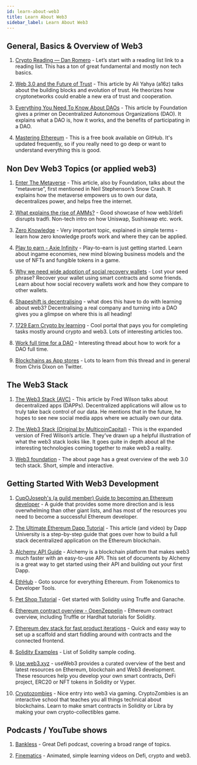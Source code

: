 ```yaml
---
id: learn-about-web3
title: Learn About Web3
sidebar_label: Learn About Web3
---
```


## General, Basics & Overview of Web3

1) [Crypto Reading — Dan Romero](https://danromero.org/crypto-reading/) - Let’s start with a reading list link to a reading list. This has a ton of great fundamental and mostly non tech basics.

2) [Web 3.0 and the Future of Trust](https://a16z.com/2019/11/12/the-end-of-centralization-and-the-future-of-trust/) - This article by Ali Yahya (a16z) talks about the building blocks and evolution of trust. He theorizes how cryptonetworks could enable a new era of trust and cooperation.

3) [Everything You Need To Know About DAOs](https://foundation.app/blog/everything-you-need-to-know-about-daos) - This article by Foundation gives a primer on Decentralized Autonomous Organizations (DAO). It explains what a DAO is, how it works, and the benefits of participating in a DAO.

4) [Mastering Ethereum](https://github.com/ethereumbook/ethereumbook) - This is a free book available on GitHub. It's updated frequently, so if you really need to go deep or want to understand everything this is good.

## Non Dev Web3 Topics (or applied web3)

1) [Enter The Metaverse](https://foundation.app/blog/enter-the-metaverse) - This article, also by Foundation, talks about the “metaverse”, first mentioned in Neil Stephenson’s Snow Crash. It explains how the metaverse empowers us to own our data, decentralizes power, and helps free the internet.

2) [What explains the rise of AMMs?](https://medium.com/dragonfly-research/what-explains-the-rise-of-amms-7d008af1c399#e49e) - Good showcase of how web3/defi disrupts tradfi. Non-tech intro on how Uniswap, Sushiswap  etc. work.

3) [Zero Knowledge](https://www.notboring.co/p/zero-knowledge) - Very important topic, explained in simple terms - learn how zero knowledge proofs work and where they can be applied.

4) [Play to earn - Axie Infinity](https://www.notboring.co/p/infinity-revenue-infinity-possibilities) - Play-to-earn is just getting started. Learn about ingame economies, new mind blowing business models and the use of NFTs and fungible tokens in a game. 

5) [Why we need wide adoption of social recovery wallets](https://vitalik.ca/general/2021/01/11/recovery.html) - Lost your seed phrase? Recover your wallet using smart contracts and some friends. Learn about how social recovery wallets work and how they compare to other wallets.

6) [Shapeshift is decentralising](https://erikvoorhees.medium.com/shapeshift-is-decentralizing-639bb4c82fc8) - what does this have to do with learning about web3? Decentralising a real company and turning into a DAO gives you a glimpse on where this is all heading!

7) [1729 Earn Crypto by learning](https://1729.com/all) - Cool portal that pays you for completing tasks mostly around crypto and web3. Lots of interesting articles too.

8) [Work full time for a DAO](https://twitter.com/spengrah/status/1428456525744545800) - Interesting thread about how to work for a DAO full time.

9) [Blockchains as App stores](https://twitter.com/cdixon/status/1427452454543663129) - Lots to learn from this thread and in general from Chris Dixon on Twitter.

## The Web3 Stack

1) [The Web3 Stack (AVC)](https://avc.com/2018/07/the-web-3-stack/) - This article by Fred Wilson talks about decentralized apps (DAPPs). Decentralized applications will allow us to truly take back control of our data. He mentions that in the future, he hopes to see new social media apps where we actually own our data.

2) [The Web3 Stack (Original by MulticoinCapital)](https://multicoin.capital/2018/07/10/the-web3-stack/) - This is the expanded version of Fred Wilson’s article. They’ve drawn up a helpful illustration of what the web3 stack looks like. It goes quite in depth about all the interesting technologies coming together to make web3 a reality.

3) [Web3 foundation](https://web3.foundation/about/) - The about page has a great overview of the web 3.0 tech stack. Short, simple and interactive. 

## Getting Started With Web3 Development

1) [CupOJoseph's (a guild member) Guide to becoming an Ethereum developer](https://hackmd.io/@1LsqLgZ9SFyvmF1L1suBIw/dapp-dev) - A guide that provides some more direction and is less overwhelming than other giant lists, and has most of the resources you need to become a successful Ethereum developer.

2) [The Ultimate Ethereum Dapp Tutorial](https://www.dappuniversity.com/articles/the-ultimate-ethereum-dapp-tutorial) - This article (and video) by Dapp University is a step-by-step guide that goes over how to build a full stack decentralized application on the Ethereum blockchain.

3) [Alchemy API Guide](https://docs.alchemy.com/alchemy/) - Alchemy is a blockchain platform that makes web3 much faster with an easy-to-use API. This set of documents by Alchemy is a great way to get started using their API and building out your first Dapp.

4) [EthHub](https://docs.ethhub.io/) - Goto source for everything Ethereum. From Tokenomics to Developer Tools.

5) [Pet Shop Tutorial](https://www.trufflesuite.com/tutorial) - Get started with Solidity using Truffe and Ganache.

6) [Ethereum contract overview - OpenZeppelin](https://docs.openzeppelin.com/contracts/4.x/) - Ethereum contract overview, including Truffle or Hardhat tutorials for Solidity.

7) [Ethereum dev stack for fast product iterations](https://github.com/austintgriffith/scaffold-eth) - Quick and easy way to set up a scaffold and start fiddling around with contracts and the connected frontend.

8) [Solidity Examples](https://solidity-by-example.org/) -  List of Solidity sample coding.

9) [Use web3.xyz](https://useweb3.xyz/) - useWeb3 provides a curated overview of the best and latest resources on Ethereum, blockchain and Web3 development. These resources help you develop your own smart contracts, DeFi project, ERC20 or NFT tokens in Solidity or Vyper.

10) [Cryptozombies](https://cryptozombies.io/) - Nice entry into web3 via gaming. CryptoZombies is an interactive school that teaches you all things technical about blockchains. Learn to make smart contracts in Solidity or Libra by making your own crypto-collectibles game.

## Podcasts / YouTube shows

1) [Bankless](https://open.spotify.com/show/41TNnXSv5ExcQSzEGLlGhy?si=F9EVCFCHT0-0tUjDftYO8g&dl_branch=1) - Great Defi podcast, covering a broad range of topics.

2) [Finematics](https://www.youtube.com/c/Finematics/videos) - Animated, simple learning videos on Defi, crypto and web3.
